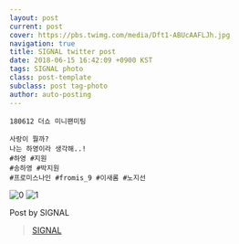 ```yaml
---
layout: post
current: post
cover: https://pbs.twimg.com/media/Dft1-ABUcAAFLJh.jpg
navigation: true
title: SIGNAL twitter post
date: 2018-06-15 16:42:09 +0900 KST
tags: SIGNAL photo
class: post-template
subclass: post tag-photo
author: auto-posting
---
```


```  
180612 더쇼 미니팬미팅  
  
사랑이 뭘까?  
나는 하영이라 생각해..!   
#하영 #지원  
#송하영 #박지원  
#프로미스나인 #fromis_9 #이새롬 #노지선  

```

![0](https://pbs.twimg.com/media/Dft18-pU8AAS_Ld.jpg)
![1](https://pbs.twimg.com/media/Dft1-ABUcAAFLJh.jpg)


Post by SIGNAL

> [SIGNAL](https://twitter.com/Studio_NaGyung)